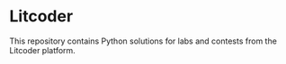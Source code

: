 # Litcoder
This repository contains Python solutions for labs and contests from the Litcoder platform.
